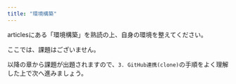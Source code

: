 ```yaml
---
title: "環境構築"
---
```


articlesにある「環境構築」を熟読の上、自身の環境を整えてください。

ここでは、課題はございません。 

以降の章から課題が出題されますので、`3. GitHub連携(clone)`の手順をよく理解した上で次へ進みましょう。